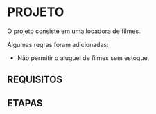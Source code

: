 # PROJETO

O projeto consiste em uma locadora de filmes.

Algumas regras foram adicionadas: 
- Não permitir o aluguel de filmes sem estoque.

## REQUISITOS


## ETAPAS

